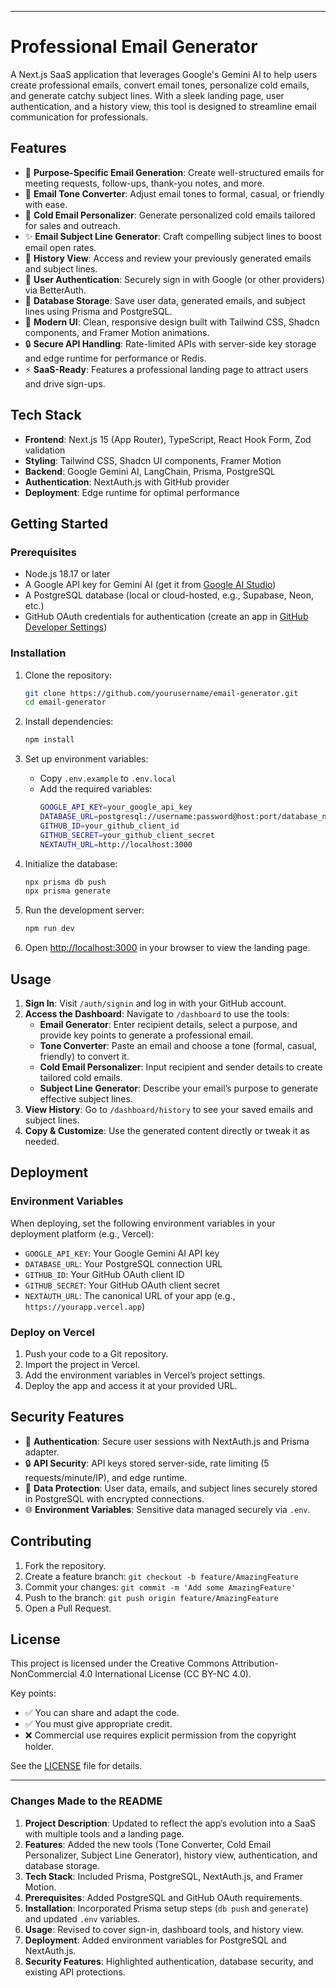 
---

# Professional Email Generator

A Next.js SaaS application that leverages Google's Gemini AI to help users create professional emails, convert email tones, personalize cold emails, and generate catchy subject lines. With a sleek landing page, user authentication, and a history view, this tool is designed to streamline email communication for professionals.

## Features

- 🎯 **Purpose-Specific Email Generation**: Create well-structured emails for meeting requests, follow-ups, thank-you notes, and more.
- 🎨 **Email Tone Converter**: Adjust email tones to formal, casual, or friendly with ease.
- 💌 **Cold Email Personalizer**: Generate personalized cold emails tailored for sales and outreach.
- ✨ **Email Subject Line Generator**: Craft compelling subject lines to boost email open rates.
- 📜 **History View**: Access and review your previously generated emails and subject lines.
- 🔐 **User Authentication**: Securely sign in with Google (or other providers) via BetterAuth.
- 💾 **Database Storage**: Save user data, generated emails, and subject lines using Prisma and PostgreSQL.
- 🎨 **Modern UI**: Clean, responsive design built with Tailwind CSS, Shadcn components, and Framer Motion animations.
- 🔒 **Secure API Handling**: Rate-limited APIs with server-side key storage and edge runtime for performance or Redis.
- ⚡ **SaaS-Ready**: Features a professional landing page to attract users and drive sign-ups.

## Tech Stack

- **Frontend**: Next.js 15 (App Router), TypeScript, React Hook Form, Zod validation
- **Styling**: Tailwind CSS, Shadcn UI components, Framer Motion
- **Backend**: Google Gemini AI, LangChain, Prisma, PostgreSQL
- **Authentication**: NextAuth.js with GitHub provider
- **Deployment**: Edge runtime for optimal performance

## Getting Started

### Prerequisites

- Node.js 18.17 or later
- A Google API key for Gemini AI (get it from [Google AI Studio](https://makersuite.google.com/app/apikey))
- A PostgreSQL database (local or cloud-hosted, e.g., Supabase, Neon, etc.)
- GitHub OAuth credentials for authentication (create an app in [GitHub Developer Settings](https://github.com/settings/developers))

### Installation

1. Clone the repository:
   ```bash
   git clone https://github.com/yourusername/email-generator.git
   cd email-generator
   ```

2. Install dependencies:
   ```bash
   npm install
   ```

3. Set up environment variables:
   - Copy `.env.example` to `.env.local`
   - Add the required variables:
     ```bash
     GOOGLE_API_KEY=your_google_api_key
     DATABASE_URL=postgresql://username:password@host:port/database_name
     GITHUB_ID=your_github_client_id
     GITHUB_SECRET=your_github_client_secret
     NEXTAUTH_URL=http://localhost:3000
     ```

4. Initialize the database:
   ```bash
   npx prisma db push
   npx prisma generate
   ```

5. Run the development server:
   ```bash
   npm run dev
   ```

6. Open [http://localhost:3000](http://localhost:3000) in your browser to view the landing page.

## Usage

1. **Sign In**: Visit `/auth/signin` and log in with your GitHub account.
2. **Access the Dashboard**: Navigate to `/dashboard` to use the tools:
   - **Email Generator**: Enter recipient details, select a purpose, and provide key points to generate a professional email.
   - **Tone Converter**: Paste an email and choose a tone (formal, casual, friendly) to convert it.
   - **Cold Email Personalizer**: Input recipient and sender details to create tailored cold emails.
   - **Subject Line Generator**: Describe your email’s purpose to generate effective subject lines.
3. **View History**: Go to `/dashboard/history` to see your saved emails and subject lines.
4. **Copy & Customize**: Use the generated content directly or tweak it as needed.

## Deployment

### Environment Variables

When deploying, set the following environment variables in your deployment platform (e.g., Vercel):

- `GOOGLE_API_KEY`: Your Google Gemini AI API key
- `DATABASE_URL`: Your PostgreSQL connection URL
- `GITHUB_ID`: Your GitHub OAuth client ID
- `GITHUB_SECRET`: Your GitHub OAuth client secret
- `NEXTAUTH_URL`: The canonical URL of your app (e.g., `https://yourapp.vercel.app`)

### Deploy on Vercel

1. Push your code to a Git repository.
2. Import the project in Vercel.
3. Add the environment variables in Vercel’s project settings.
4. Deploy the app and access it at your provided URL.

## Security Features

- 🔐 **Authentication**: Secure user sessions with NextAuth.js and Prisma adapter.
- 🔒 **API Security**: API keys stored server-side, rate limiting (5 requests/minute/IP), and edge runtime.
- 💾 **Data Protection**: User data, emails, and subject lines securely stored in PostgreSQL with encrypted connections.
- 🌐 **Environment Variables**: Sensitive data managed securely via `.env`.

## Contributing

1. Fork the repository.
2. Create a feature branch: `git checkout -b feature/AmazingFeature`
3. Commit your changes: `git commit -m 'Add some AmazingFeature'`
4. Push to the branch: `git push origin feature/AmazingFeature`
5. Open a Pull Request.

## License

This project is licensed under the Creative Commons Attribution-NonCommercial 4.0 International License (CC BY-NC 4.0).

Key points:
- ✅ You can share and adapt the code.
- ✅ You must give appropriate credit.
- ❌ Commercial use requires explicit permission from the copyright holder.

See the [LICENSE](LICENSE) file for details.

---

### **Changes Made to the README**
1. **Project Description**: Updated to reflect the app’s evolution into a SaaS with multiple tools and a landing page.
2. **Features**: Added the new tools (Tone Converter, Cold Email Personalizer, Subject Line Generator), history view, authentication, and database storage.
3. **Tech Stack**: Included Prisma, PostgreSQL, NextAuth.js, and Framer Motion.
4. **Prerequisites**: Added PostgreSQL and GitHub OAuth requirements.
5. **Installation**: Incorporated Prisma setup steps (`db push` and `generate`) and updated `.env` variables.
6. **Usage**: Revised to cover sign-in, dashboard tools, and history view.
7. **Deployment**: Added environment variables for PostgreSQL and NextAuth.js.
8. **Security Features**: Highlighted authentication, database security, and existing API protections.